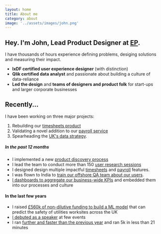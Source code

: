 ```yaml
---
layout: home
title: About me
category: about
image: '../assets/images/john.png'
--- 
```


## Hey. I'm John, Lead Product Designer at [EP][0].

I have thousands of hours experience defining problems, desiging solutions and measuring their impact. 
* **IxDF certified user experience designer** (with distinction)
* **Qlik certified data analyst** and passionate about building a culture of data-reliance
* **Led the design** and **teams of designers and product folk** for start-ups and larger corporate businesses

## Recently...
I have been working on three major projects:
1. Rebuilding our [timesheets product][1]
2. Validating a novel addition to our [payroll service][2] 
3. Spearheading the [UK's data strategy][6]. 

##### In the past 12 months
* I implemented a new [product discovery process][3] 
* I lead the team to conduct more than 150 [user research sessions][5]
* I designed design multiple impactful [timesheets][1] and [payroll][2] features.
* I was flown to India to [train our offshore QA team about our users][5].
* [I dashboards to aggregate our business-wide KPIs][6] and embedded them into our processes and culture

#### In the last few years
* I raised [£560k of non-dilutive funding to build a ML model][7] that can predict the safety of utilities worksites across the UK
* [I debuted as a speaker][8] at few events
* I ran [further and faster than the previous year][9] and ran 5k in less than 21 minutes


[0]: http://www.ep.com
[1]: /work/ep-timesheets
[2]: /work/ep-payroll
[3]: /work/ep-discovery-process
[4]: /work/on-site-research
[5]: /work/training-offshore-qa
[6]: /work/ep-data-strategy
[7]: https://www.fyld.ai/fyld-awarded-500k-ofgem-funding-in-partnership-with-sgn-and-national-grid/
[8]: /talking
[9]: /running-2023
[10]: /contact